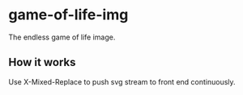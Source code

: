# game-of-life-img

The endless game of life image.

## How it works

Use X-Mixed-Replace to push svg stream to front end continuously.
